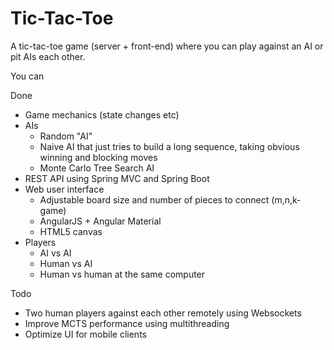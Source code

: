 # Tic-Tac-Toe

A tic-tac-toe game (server + front-end) where you can play against an AI or pit AIs each other.

You can 

Done
* Game mechanics (state changes etc)
* AIs
  * Random "AI" 
  * Naive AI that just tries to build a long sequence, taking obvious winning and blocking moves
  * Monte Carlo Tree Search AI
* REST API using Spring MVC and Spring Boot  
* Web user interface
  * Adjustable board size and number of pieces to connect (m,n,k-game) 
  * AngularJS + Angular Material 
  * HTML5 canvas
* Players
  * AI vs AI
  * Human vs AI
  * Human vs human at the same computer
  
Todo 
  * Two human players against each other remotely using Websockets
  * Improve MCTS performance using multithreading
  * Optimize UI for mobile clients